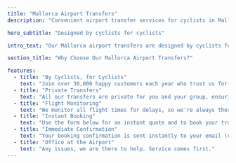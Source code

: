 ```yaml
---
title: "Mallorca Airport Transfers"
description: "Convenient airport transfer services for cyclists in Mallorca"

hero_subtitle: "Designed by cyclists for cyclists"

intro_text: "Our Mallorca airport transfers are designed by cyclists for cyclists, catering to groups of all sizes. We offer reliable, efficient, and stress-free door-to-door private airport transfers from Palma de Mallorca Airport to all areas of Mallorca, available 24 hours a day, 7 days a week, 365 days a year through our bus company, MALLORCA HOLIDAY TRANSFERS."

section_title: "Why Choose Our Mallorca Airport Transfers?"

features:
  - title: "By Cyclists, for Cyclists"
    text: "Join over 30,000 happy customers each year who trust us for their Mallorca transfers."
  - title: "Private Transfers"
    text: "All our transfers are private for you and your group, ensuring comfort and convenience."
  - title: "Flight Monitoring"
    text: "We monitor all flight times for delays, so we're always there when you arrive."
  - title: "Instant Booking"
    text: "Use the form below for an instant quote and to book your transfer."
  - title: "Immediate Confirmation"
    text: "Your booking confirmation is sent instantly to your email (check your spam folder just in case!)."
  - title: "Office at the Airport"
    text: "Any issues, we are there to help. Service comes first."
---
```


